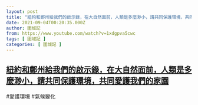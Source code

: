 ```yaml
---
layout: post
title: "紐約和鄭州給我們的啟示錄，在大自然面前，人類是多麼渺小，請共同保護環境，共同愛護我們的家園"
date: 2021-09-04T00:20:35.000Z
author: 圍城記
from: https://www.youtube.com/watch?v=1xdgpva5cwc
tags: [ 圍城記 ]
categories: [ 圍城記 ]
---
```

<!--1630714835000-->
[紐約和鄭州給我們的啟示錄，在大自然面前，人類是多麼渺小，請共同保護環境，共同愛護我們的家園](https://www.youtube.com/watch?v=1xdgpva5cwc)
------

<div>
#愛護環境 #氣候變化
</div>
